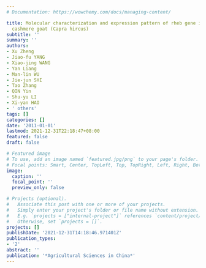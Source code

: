 ```yaml
---
# Documentation: https://wowchemy.com/docs/managing-content/

title: Molecular characterization and expression pattern of rheb gene in inner mongolia
  cashmere goat (Capra hircus)
subtitle: ''
summary: ''
authors:
- Xu Zheng
- Jiao-fu YANG
- Xiao-jing WANG
- Yan Liang
- Man-lin WU
- Jie-jun SHI
- Tao Zhang
- QIN Yin
- Shu-yu LI
- Xi-yan HAO
- ' others'
tags: []
categories: []
date: '2011-01-01'
lastmod: 2021-12-31T22:18:47+08:00
featured: false
draft: false

# Featured image
# To use, add an image named `featured.jpg/png` to your page's folder.
# Focal points: Smart, Center, TopLeft, Top, TopRight, Left, Right, BottomLeft, Bottom, BottomRight.
image:
  caption: ''
  focal_point: ''
  preview_only: false

# Projects (optional).
#   Associate this post with one or more of your projects.
#   Simply enter your project's folder or file name without extension.
#   E.g. `projects = ["internal-project"]` references `content/project/deep-learning/index.md`.
#   Otherwise, set `projects = []`.
projects: []
publishDate: '2021-12-31T14:18:46.971401Z'
publication_types:
- '2'
abstract: ''
publication: '*Agricultural Sciences in China*'
---
```

